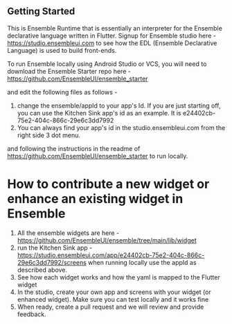 ## Getting Started

This is Ensemble Runtime that is essentially an interpreter for the Ensemble declarative language written in Flutter. Signup for Ensemble studio here - https://studio.ensembleui.com to see how the EDL (Ensemble Declarative Language) is used to build front-ends. 

To run Ensemble locally using Android Studio or VCS, you will need to download the Ensemble Starter repo here - https://github.com/EnsembleUI/ensemble_starter

and edit the following files as follows - 

1. change the ensemble/appId to your app's Id. If you are just starting off, you can use the Kitchen Sink app's id as an example. It is e24402cb-75e2-404c-866c-29e6c3dd7992
2. You can always find your app's id in the studio.ensembleui.com from the right side 3 dot menu. 

and following the instructions in the readme of https://github.com/EnsembleUI/ensemble_starter to run locally.

# How to contribute a new widget or enhance an existing widget in Ensemble

1. All the ensemble widgets are here - https://github.com/EnsembleUI/ensemble/tree/main/lib/widget 
2. run the Kitchen Sink app - https://studio.ensembleui.com/app/e24402cb-75e2-404c-866c-29e6c3dd7992/screens when running locally use the appId as described above. 
3. See how each widget works and how the yaml is mapped to the Flutter widget
4. In the studio, create your own app and screens with your widget (or enhanced widget). Make sure you can test locally and it works fine
5. When ready, create a pull request and we will review and provide feedback. 

